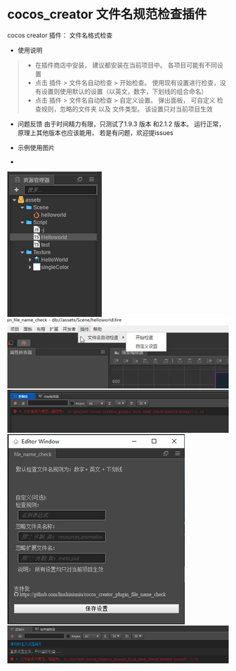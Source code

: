 # cocos_creator 文件名规范检查插件
cocos creator 插件： 文件名格式检查

- 使用说明
> - 在插件商店中安装， 建议都安装在当前项目中。 各项目可能有不同设置
> - 点击 插件 > 文件名自动检查 > 开始检查。 使用现有设置进行检查，没有设置则使用默认的设置（以英文，数字，下划线的组合命名） 
> - 点击 插件 > 文件名自动检查 > 自定义设置。 弹出面板， 可自定义 检查规则，忽略的文件夹 以及 文件类型。 该设置只对当前项目生效

- 问题反馈
由于时间精力有限，只测试了1.9.3 版本 和2.1.2 版本。 运行正常， 原理上其他版本也应该能用， 若是有问题，欢迎提issues

- 示例使用图片
-

![files](./readMeImgs/files.png)
![plugin](./readMeImgs/plugin_menu.png)
![check_result](./readMeImgs/check_result.png)
![custom_pannel](./readMeImgs/custom_panel.png)
![save_settings](./readMeImgs/save_settings.png)
